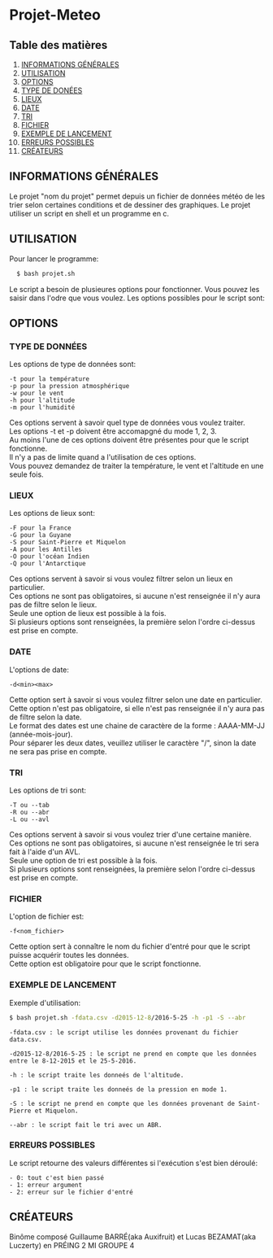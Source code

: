 # Projet-Meteo


## Table des matières
1. [INFORMATIONS GÉNÉRALES](#informations-générales)
2. [UTILISATION](#utilisation)
3. [OPTIONS](#options)
4. [TYPE DE DONÉES](#type-de-données)
5. [LIEUX](#lieux)
6. [DATE](#date)
7. [TRI](#tri)
8. [FICHIER](#fichier)
9. [EXEMPLE DE LANCEMENT](#exemple-de-lancement)
10. [ERREURS POSSIBLES](#erreurs-possibles)
11. [CRÉATEURS](#créateurs)

## INFORMATIONS GÉNÉRALES

Le projet "nom du projet" permet depuis un fichier de données météo de les trier selon certaines conditions et de dessiner des graphiques. Le projet utiliser un script en shell et un programme en c.

## UTILISATION

Pour lancer le programme:
```bash
  $ bash projet.sh
```
Le script a besoin de plusieures options pour fonctionner. Vous pouvez les saisir dans l'odre que vous voulez.
Les options possibles pour le script sont:

## OPTIONS

### TYPE DE DONNÉES

Les options de type de données sont:

	-t pour la température
	-p pour la pression atmosphérique
	-w pour le vent
	-h pour l'altitude
	-m pour l'humidité

Ces options servent à savoir quel type de données vous voulez traiter. <br />
Les options -t et -p doivent être accomapgné du mode 1, 2, 3. <br />
Au moins l'une de ces options doivent être présentes pour que le script fonctionne. <br />
Il n'y a pas de limite quand a l'utilisation de ces options. <br />
Vous pouvez demandez de traiter la température, le vent et l'altitude en une seule fois. <br />

### LIEUX

Les options de lieux sont:

	-F pour la France
	-G pour la Guyane
	-S pour Saint-Pierre et Miquelon
	-A pour les Antilles
	-O pour l'océan Indien
	-Q pour l'Antarctique

Ces options servent à savoir si vous voulez filtrer selon un lieux en particulier. <br />
Ces options ne sont pas obligatoires, si aucune n'est renseignée il n'y aura pas de filtre selon le lieux. <br />
Seule une option de lieux est possible à la fois. <br />
Si plusieurs options sont renseignées, la première selon l'ordre ci-dessus est prise en compte. <br />

### DATE

L'options de date:

	-d<min><max>

Cette option sert à savoir si vous voulez filtrer selon une date en particulier. <br />
Cette option n'est pas obligatoire, si elle n'est pas renseignée il n'y aura pas de filtre selon la date. <br />
Le format des dates est une chaine de caractère de la forme : AAAA-MM-JJ (année-mois-jour). <br />
Pour séparer les deux dates, veuillez utiliser le caractère "/", sinon la date ne sera pas prise en compte. <br />

### TRI

Les options de tri sont:

	-T ou --tab
	-R ou --abr
	-L ou --avl

Ces options servent à savoir si vous voulez trier d'une certaine manière. <br />
Ces options ne sont pas obligatoires, si aucune n'est renseignée le tri sera fait à l'aide d'un AVL. <br />
Seule une option de tri est possible à la fois. <br />
Si plusieurs options sont renseignées, la première selon l'ordre ci-dessus est prise en compte. <br />

### FICHIER

L'option de fichier est:

	-f<nom_fichier>
	
Cette option sert à connaître le nom du fichier d'entré pour que le script puisse acquérir toutes les données. <br />
Cette option est obligatoire pour que le script fonctionne. <br />

### EXEMPLE DE LANCEMENT

Exemple d'utilisation:

```bash
$ bash projet.sh -fdata.csv -d2015-12-8/2016-5-25 -h -p1 -S --abr
```

	-fdata.csv : le script utilise les données provenant du fichier data.csv.
	
	-d2015-12-8/2016-5-25 : le script ne prend en compte que les données entre le 8-12-2015 et le 25-5-2016.
	
	-h : le script traite les donneés de l'altitude.
	
	-p1 : le script traite les donneés de la pression en mode 1.
	
	-S : le script ne prend en compte que les données provenant de Saint-Pierre et Miquelon.
	
	--abr : le script fait le tri avec un ABR.

### ERREURS POSSIBLES

Le script retourne des valeurs différentes si l'exécution s'est bien déroulé:

	- 0: tout c'est bien passé
	- 1: erreur argument
	- 2: erreur sur le fichier d'entré

## CRÉATEURS

Binôme composé Guillaume BARRÉ(aka Auxifruit) et Lucas BEZAMAT(aka Luczerty) en PRÉING 2 MI GROUPE 4
